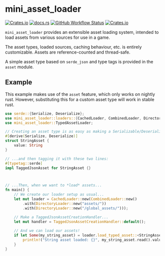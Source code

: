# mini_asset_loader

[![Crates.io](https://img.shields.io/crates/v/mini_asset_loader?style=for-the-badge)](https://crates.io/crates/mini_asset_loader) [![docs.rs](https://img.shields.io/docsrs/mini_asset_loader?style=for-the-badge)](https://docs.rs/mini_asset_loader) [![GitHub Workflow Status](https://img.shields.io/github/actions/workflow/status/emctague/mini_asset_loader/rust.yml?style=for-the-badge)](https://github.com/emctague/mini_asset_loader) [![Crates.io](https://img.shields.io/crates/l/mini_asset_loader?style=for-the-badge)](https://opensource.org/license/mit/) 

`mini_asset_loader` provides an extensible asset loading system, intended to load assets from
various sources for use in a game.

The asset types, loaded sources, caching behaviour, etc. is entirely customizable.
Assets are reference-counted and thread-safe.

A simple asset type based on `serde_json` and type tags is provided in the `asset` module.

## Example

This example makes use of the `asset` feature, which only works on nightly rust. However, substituting this
for a custom asset type will work in stable rust.

```rust
use serde::{Serialize, Deserialize};
use mini_asset_loader::loaders::{CachedLoader, CombinedLoader, DirectoryLoader};
use mini_asset_loader::TypedAssetLoader;

// Creating an asset type is as easy as making a Serializable/Deserializable struct...
#[derive(Serialize, Deserialize)]
struct StringAsset {
    value: String
}

// ...and then tagging it with these two lines:
#[typetag::serde]
impl TaggedJsonAsset for StringAsset {}



// ...Then, when we want to *load* assets...
fn main() {
    // We create our loader setup as usual...
    let mut loader = CachedLoader::new(CombinedLoader::new()
        .with(DirectoryLoader::new("assets/"))
        .with(DirectoryLoader::new("/global_assets/")));

    // Make a TaggedJsonAssetCreationHandler...
    let mut handler = TaggedJsonAssetCreationHandler::default();
    
    // And we can load our assets!
    if let Some(my_string_asset) = loader.load_typed_asset::<StringAsset>(&mut handler, "my_string_asset.json") {
        println!("String asset loaded: {}", my_string_asset.read().value);
    }
}
```